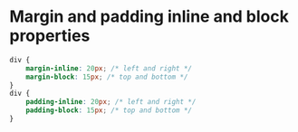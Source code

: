 # Margin and padding inline and block properties

```css
div {
	margin-inline: 20px; /* left and right */
	margin-block: 15px; /* top and bottom */
}
div {
	padding-inline: 20px; /* left and right */
	padding-block: 15px; /* top and bottom */
}
```
